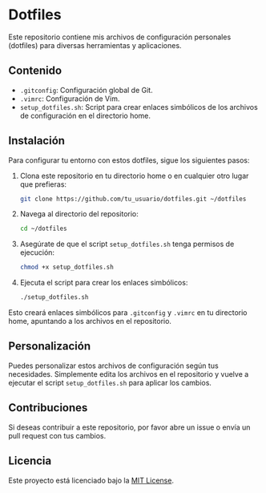 # Dotfiles

Este repositorio contiene mis archivos de configuración personales (dotfiles) para diversas herramientas y aplicaciones.

## Contenido

- `.gitconfig`: Configuración global de Git.
- `.vimrc`: Configuración de Vim.
- `setup_dotfiles.sh`: Script para crear enlaces simbólicos de los archivos de configuración en el directorio home.

## Instalación

Para configurar tu entorno con estos dotfiles, sigue los siguientes pasos:

1. Clona este repositorio en tu directorio home o en cualquier otro lugar que prefieras:

    ```sh
    git clone https://github.com/tu_usuario/dotfiles.git ~/dotfiles
    ```

2. Navega al directorio del repositorio:

    ```sh
    cd ~/dotfiles
    ```

3. Asegúrate de que el script `setup_dotfiles.sh` tenga permisos de ejecución:

    ```sh
    chmod +x setup_dotfiles.sh
    ```

4. Ejecuta el script para crear los enlaces simbólicos:

    ```sh
    ./setup_dotfiles.sh
    ```

Esto creará enlaces simbólicos para `.gitconfig` y `.vimrc` en tu directorio home, apuntando a los archivos en el repositorio.

## Personalización

Puedes personalizar estos archivos de configuración según tus necesidades. Simplemente edita los archivos en el repositorio y vuelve a ejecutar el script `setup_dotfiles.sh` para aplicar los cambios.

## Contribuciones

Si deseas contribuir a este repositorio, por favor abre un issue o envía un pull request con tus cambios.

## Licencia

Este proyecto está licenciado bajo la [MIT License](LICENSE).